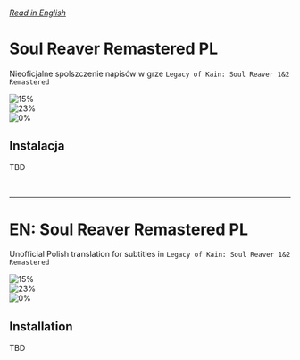 ###### [Read in English](#en-soul-reaver-remastered-pl)

# Soul Reaver Remastered PL

Nieoficjalne spolszczenie napisów w grze `Legacy of Kain: Soul Reaver 1&2 Remastered`

![15%](https://progress-bar.xyz/15?width=150&title=Ukończono:) <br />
![23%](https://progress-bar.xyz/23?width=186&title=SR1:) <br />
![0%](https://progress-bar.xyz/0?width=186&title=SR2:)

## Instalacja

TBD

<br />

---

# EN: Soul Reaver Remastered PL
Unofficial Polish translation for subtitles in `Legacy of Kain: Soul Reaver 1&2 Remastered`

![15%](https://progress-bar.xyz/15?width=150&title=Completed:) <br />
![23%](https://progress-bar.xyz/23?width=186&title=SR1:) <br />
![0%](https://progress-bar.xyz/0?width=186&title=SR2:)


## Installation

TBD